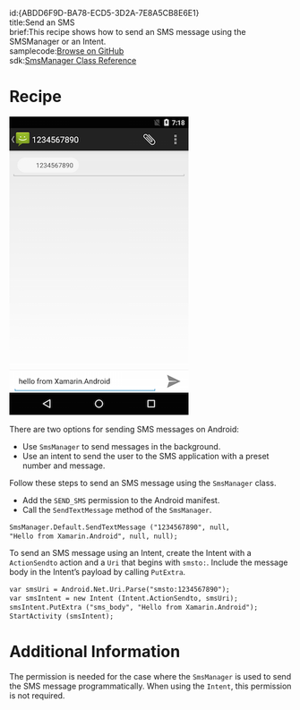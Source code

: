 id:{ABDD6F9D-BA78-ECD5-3D2A-7E8A5CB8E6E1}  
title:Send an SMS  
brief:This recipe shows how to send an SMS message using the SMSManager or an Intent.  
samplecode:[Browse on GitHub](https://github.com/xamarin/recipes/tree/master/android/networking/sms/send_an_sms)  
sdk:[SmsManager Class Reference](http://developer.android.com/reference/android/telephony/gsm/SmsManager.html)  
<a name="Recipe" class="injected"></a>

# Recipe

 [ ![](Images/SmsIntent.png)](Images/SmsIntent.png)

There are two options for sending SMS messages on Android:
- Use `SmsManager` to send messages in the background.
- Use an intent to send the user to the SMS application with a preset number and message.

Follow these steps to send an SMS message using the `SmsManager` class.

-  Add the `SEND_SMS` permission to the Android manifest.
-  Call the `SendTextMessage` method of the `SmsManager`.

```
SmsManager.Default.SendTextMessage ("1234567890", null,
"Hello from Xamarin.Android", null, null);
```

To send an SMS message using an Intent, create the Intent with a `ActionSendto`
action and a `Uri` that begins with `smsto:`. Include the message body in the
Intent’s payload by calling `PutExtra`.

```
var smsUri = Android.Net.Uri.Parse("smsto:1234567890");
var smsIntent = new Intent (Intent.ActionSendto, smsUri);
smsIntent.PutExtra ("sms_body", "Hello from Xamarin.Android");  
StartActivity (smsIntent);
```

 <a name="Additional_Information" class="injected"></a>


# Additional Information

The permission is needed for the case where the `SmsManager` is used to send
the SMS message programmatically. When using the `Intent`, this permission is not
required.
